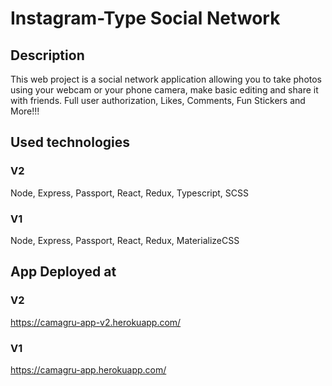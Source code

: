 # Instagram-Type Social Network

## Description

This web project is a social network application allowing you to take photos using your webcam or your phone camera,
make basic editing and share it with friends.
Full user authorization, Likes, Comments, Fun Stickers and More!!!

## Used technologies

### V2
Node, Express, Passport, React, Redux, Typescript, SCSS

### V1
Node, Express, Passport, React, Redux, MaterializeCSS



## App Deployed at

### V2
https://camagru-app-v2.herokuapp.com/

### V1
https://camagru-app.herokuapp.com/
